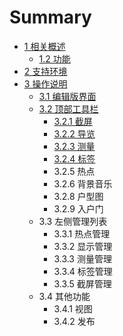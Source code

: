 # Summary

* [1  相关概述](1.md)
  * [1.2  功能](1/12-gong-neng.md)
* [2  支持环境](chapter1.md)
* [3  操作说明](README.md)
  * [3.1  编辑版界面](31-bian-ji-ban-jie-mian.md)
  * [3.2  顶部工具栏](32-ding-bu-gong-ju-lan.md)
    * [3.2.1  截屏](32-ding-bu-gong-ju-lan/321-jie-ping.md)
    * [3.2.2  导览](32-ding-bu-gong-ju-lan/322-dao-lan.md)
    * [3.2.3  测量](32-ding-bu-gong-ju-lan/323-ce-liang.md)
    * [3.2.4  标签](32-ding-bu-gong-ju-lan/324-biao-qian.md)
    * 3.2.5  热点
    * 3.2.6  背景音乐
    * 3.2.8  户型图
    * 3.2.9  入户门
  * 3.3  左侧管理列表
    * 3.3.1  热点管理
    * 3.3.2  显示管理
    * 3.3.3  测量管理
    * 3.3.4  标签管理
    * 3.3.5  截屏管理
  * 3.4  其他功能
    * 3.4.1  视图
    * 3.4.2  发布

